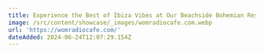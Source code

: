 ```yaml
---
title: Experience the Best of Ibiza Vibes at Our Beachside Bohemian Restaurant
image: /src/content/showcase/_images/womradiocafe.com.webp
url: 'https://womradiocafe.com/'
dateAdded: 2024-06-24T12:07:29.154Z
---
```


